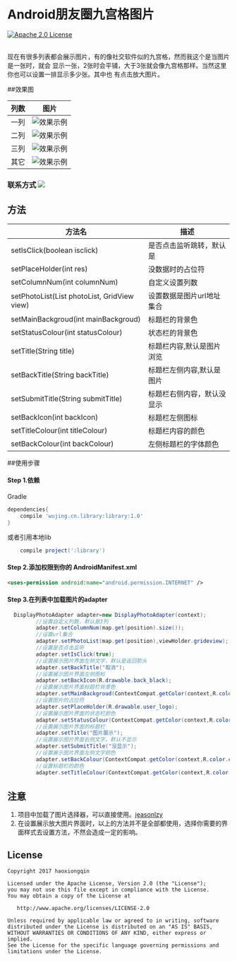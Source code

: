 ﻿# Android朋友圈九宫格图片
[![Apache 2.0 License](https://img.shields.io/badge/license-Apache%202.0-blue.svg?style=flat)](http://www.apache.org/licenses/LICENSE-2.0.html)  

<br>  
现在有很多列表都会展示图片，有的像社交软件似的九宫格，然而我这个是当图片是一张时，就会
显示一张，2张时会平铺，大于3张就会像九宫格那样。当然这里你也可以设置一排显示多少张。其中也
有点击放大图片。  

##效果图  

|列数|图片
|---|---|
|一列|![效果示例](https://github.com/haoxiongqin/One_NineGrid/raw/master/screenshot/sipmleOne.png)|
|二列|![效果示例](https://github.com/haoxiongqin/One_NineGrid/raw/master/screenshot/sipmleTwo.png)|
|三列|![效果示例](https://github.com/haoxiongqin/One_NineGrid/raw/master/screenshot/sipmleThree.png)|
|其它|![效果示例](https://github.com/haoxiongqin/One_NineGrid/raw/master/screenshot/sipmleFour.png)|  

### 联系方式  <a target="_blank" href="http://mail.qq.com/cgi-bin/qm_share?t=qm_mailme&email=BjM0MTA-MTA2PkZ3dyhlaWs" style="text-decoration:none;"><img src="http://rescdn.qqmail.com/zh_CN/htmledition/images/function/qm_open/ico_mailme_11.png"/></a>  

## 方法  

|方法名|描述|
|---|---|
|setIsClick(boolean isclick)|是否点击监听跳转，默认是|
|setPlaceHolder(int res)|没数据时的占位符|
|setColumnNum(int columnNum)|自定义设置列数|
|setPhotoList(List<String> photoList, GridView view)|设置数据是图片url地址集合|
|setMainBackgroud(int mainBackgroud)|标题栏的背景色|
|setStatusColour(int statusColour)|状态栏的背景色|
|setTitle(String title)|标题栏内容,默认是图片浏览|
|setBackTitle(String backTitle)|标题栏左侧内容,默认是图片|
|setSubmitTitle(String submitTitle)|标题栏右侧内容，默认没显示|
|setBackIcon(int backIcon)|标题栏左侧图标|
|setTitleColour(int titleColour)|标题栏内容的颜色|
|setBackColour(int backColour)|左侧标题栏的字体颜色|

##使用步骤  

####  Step 1.依赖  
Gradle 
```groovy
dependencies{
    compile 'wujing.cn.library:library:1.0'
}
```
或者引用本地lib
```groovy
    compile project(':library')
```

#### Step 2.添加权限到你的 AndroidManifest.xml
```xml
<uses-permission android:name="android.permission.INTERNET" />
```

#### Step 3.在列表中加载图片的adapter
 ```java
   DisplayPhotoAdapter adapter=new DisplayPhotoAdapter(context);
          //设置自定义列数，默认是3列
          adapter.setColumnNum(map.get(position).size());
          //设置url集合
          adapter.setPhotoList(map.get(position),viewHolder.grideview);
          //设置是否点击监听
          adapter.setIsClick(true);
          //设置展示图片界面左侧文字，默认是返回箭头
          adapter.setBackTitle("取消");
          //设置展示图片界面左侧图标
          adapter.setBackIcon(R.drawable.back_black);
          //设置展示图片界面标题栏背景色
          adapter.setMainBackgroud(ContextCompat.getColor(context,R.color.colorPrimary));
          //设置图片的占位符
          adapter.setPlaceHolder(R.drawable.user_logo);
          //设置展示图片界面的状态栏颜色
          adapter.setStatusColour(ContextCompat.getColor(context,R.color.colorPrimary));
          //设置展示图片界面的标题栏
          adapter.setTitle("图片展示");
          //设置展示图片界面右侧文字，默认不显示
          adapter.setSubmitTitle("没显示");
          //设置展示图片界面左侧文字颜色
          adapter.setBackColour(ContextCompat.getColor(context,R.color.colorPrimary));
          //设置标题栏的颜色
          adapter.setTitleColour(ContextCompat.getColor(context,R.color.colorPrimary));
 ```
 
## 注意
1. 项目中加载了图片选择器，可以直接使用。[jeasonlzy](https://github.com/jeasonlzy/ImagePicker) 
2. 在设置展示放大图片界面时，以上的方法并不是全部都使用，选择你需要的界面样式去设置方法，不然会造成一定的影响。







## License
```  
Copyright 2017 haoxiongqin

Licensed under the Apache License, Version 2.0 (the "License");
you may not use this file except in compliance with the License.
You may obtain a copy of the License at

   http://www.apache.org/licenses/LICENSE-2.0

Unless required by applicable law or agreed to in writing, software
distributed under the License is distributed on an "AS IS" BASIS,
WITHOUT WARRANTIES OR CONDITIONS OF ANY KIND, either express or implied.
See the License for the specific language governing permissions and
limitations under the License.
```
